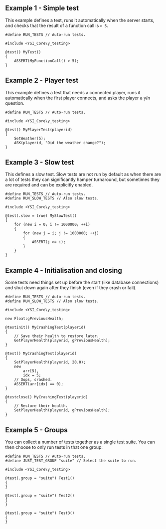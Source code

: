 ## Example 1 - Simple test

This example defines a test, runs it automatically when the server starts, and checks that the result of a function call is `> 5`.

```pawn
#define RUN_TESTS // Auto-run tests.

#include <YSI_Core\y_testing>

@test() MyTest()
{
	ASSERT(MyFunctionCall() > 5);
}
```

## Example 2 - Player test

This example defines a test that needs a connected player, runs it automatically when the first player connects, and asks the player a y/n question.

```pawn
#define RUN_TESTS // Auto-run tests.

#include <YSI_Core\y_testing>

@test() MyPlayerTest(playerid)
{
	SetWeather(5);
	ASK(playerid, "Did the weather change?");
}
```

## Example 3 - Slow test

This defines a slow test.  Slow tests are not run by default as when there are a lot of tests they can significantly hamper turnaround, but sometimes they are required and can be explicitly enabled.

```pawn
#define RUN_TESTS // Auto-run tests.
#define RUN_SLOW_TESTS // Also slow tests.

#include <YSI_Core\y_testing>

@test(.slow = true) MySlowTest()
{
	for (new i = 0; i != 1000000; ++i)
	{
		for (new j = i; j != 1000000; ++j)
		{
			ASSERT(j >= i);
		}
	}
}
```

## Example 4 - Initialisation and closing

Some tests need things set up before the start (like database connections) and shut down again after they finish (even if they crash or fail).

```pawn
#define RUN_TESTS // Auto-run tests.
#define RUN_SLOW_TESTS // Also slow tests.

#include <YSI_Core\y_testing>

new Float:gPreviousHealth;

@testinit() MyCrashingTest(playerid)
{
	// Save their health to restore later.
	GetPlayerHealth(playerid, gPreviousHealth);
}

@test() MyCrashingTest(playerid)
{
	SetPlayerHealth(playerid, 20.0);
	new
		arr[5],
		idx = 5;
	// Oops, crashed.
	ASSERT(arr[idx] == 0);
}

@testclose() MyCrashingTest(playerid)
{
	// Restore their health.
	SetPlayerHealth(playerid, gPreviousHealth);
}
```

## Example 5 - Groups

You can collect a number of tests together as a single test suite.  You can then choose to only run tests in that one group:

```pawn
#define RUN_TESTS // Auto-run tests.
#define JUST_TEST_GROUP "suite" // Select the suite to run.

#include <YSI_Core\y_testing>

@test(.group = "suite") Test1()
{
}

@test(.group = "suite") Test2()
{
}

@test(.group = "suite") Test3()
{
}
```


